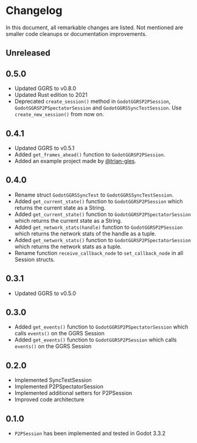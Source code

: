 # Changelog

In this document, all remarkable changes are listed. Not mentioned are smaller code cleanups or documentation improvements.

## Unreleased

## 0.5.0

- Updated GGRS to v0.8.0
- Updated Rust edition to 2021
- Deprecated `create_session()` method in `GodotGGRSP2PSession`, `GodotGGRSP2PSpectatorSession` and `GodotGGRSSyncTestSession`. Use `create_new_session()` from now on.

## 0.4.1

- Updated GGRS to v0.5.1
- Added `get_frames_ahead()` function to `GodotGGRSP2PSession`.
- Added an example project made by [@trian-gles](https://github.com/trian-gles).

## 0.4.0

- Rename struct `GodotGGRSSyncTest` to `GodotGGRSSyncTestSession`.
- Added `get_current_state()` function to `GodotGGRSP2PSession` which returns the current state as a String.
- Added `get_current_state()` function to `GodotGGRSP2PSpectatorSession` which returns the current state as a String.
- Added `get_network_stats(handle)` function to `GodotGGRSP2PSession` which returns the network stats of the handle as a tuple.
- Added `get_network_stats()` function to `GodotGGRSP2PSpectatorSession` which returns the network stats as a tuple.
- Rename function `receive_callback_node` to `set_callback_node` in all Session structs.

## 0.3.1

- Updated GGRS to v0.5.0

## 0.3.0

- Added `get_events()` function to `GodotGGRSP2PSpectatorSession` which calls `events()` on the GGRS Session
- Added `get_events()` function to `GodotGGRSP2PSession` which calls `events()` on the GGRS Session

## 0.2.0

- Implemented SyncTestSession
- Implemented P2PSpectatorSession
- Implemented additional setters for P2PSession
- Improved code architecture

## 0.1.0

- `P2PSession` has been implemented and tested in Godot 3.3.2

